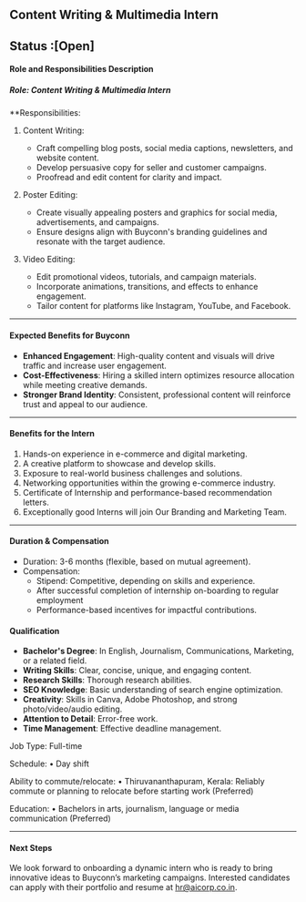 ## Content Writing & Multimedia Intern
## Status :[Open]
 

#### Role and Responsibilities Description

##### Role: Content Writing & Multimedia Intern

**Responsibilities:

1. Content Writing:
 
    - Craft compelling blog posts, social media captions, newsletters, and website content.
    - Develop persuasive copy for seller and customer campaigns.
    - Proofread and edit content for clarity and impact.


2. Poster Editing:

    - Create visually appealing posters and graphics for social media, advertisements, and campaigns.
    - Ensure designs align with Buyconn's branding guidelines and resonate with the target audience.

3. Video Editing:

    - Edit promotional videos, tutorials, and campaign materials.
    - Incorporate animations, transitions, and effects to enhance engagement.
    - Tailor content for platforms like Instagram, YouTube, and Facebook.

---

#### Expected Benefits for Buyconn

- **Enhanced Engagement**: High-quality content and visuals will drive traffic and increase user engagement.
- **Cost-Effectiveness**: Hiring a skilled intern optimizes resource allocation while meeting creative demands.
- **Stronger Brand Identity**: Consistent, professional content will reinforce trust and appeal to our audience.


---

#### Benefits for the Intern

1. Hands-on experience in e-commerce and digital marketing.
2. A creative platform to showcase and develop skills.
3. Exposure to real-world business challenges and solutions.
4. Networking opportunities within the growing e-commerce industry.
5. Certificate of Internship and performance-based recommendation letters.
6. Exceptionally good Interns will join Our Branding and Marketing Team.

---

#### Duration & Compensation

- Duration: 3-6 months (flexible, based on mutual agreement).
- Compensation:
    - Stipend: Competitive, depending on skills and experience.
    - After successful completion of internship on-boarding to regular employment
    - Performance-based incentives for impactful contributions.

#### Qualification

- **Bachelor's Degree**: In English, Journalism, Communications, Marketing, or a related field.
- **Writing Skills**: Clear, concise, unique, and engaging content.
- **Research Skills**: Thorough research abilities.
- **SEO Knowledge**: Basic understanding of search engine optimization.
- **Creativity**: Skills in Canva, Adobe Photoshop, and strong photo/video/audio editing.
- **Attention to Detail**: Error-free work.
- **Time Management**: Effective deadline management.

Job Type: Full-time

Schedule: • Day shift

Ability to commute/relocate: • Thiruvananthapuram, Kerala: Reliably commute or planning to relocate before starting work (Preferred)

Education: • Bachelors in arts, journalism, language or media communication (Preferred)

---

#### Next Steps

We look forward to onboarding a dynamic intern who is ready to bring innovative ideas to Buyconn’s marketing campaigns. Interested candidates can apply with their portfolio and resume at hr@aicorp.co.in.
